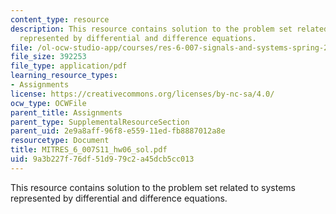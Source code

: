 ```yaml
---
content_type: resource
description: This resource contains solution to the problem set related to systems
  represented by differential and difference equations.
file: /ol-ocw-studio-app/courses/res-6-007-signals-and-systems-spring-2011/9a3b227f76df51d979c2a45dcb5cc013_MITRES_6_007S11_hw06_sol.pdf
file_size: 392253
file_type: application/pdf
learning_resource_types:
- Assignments
license: https://creativecommons.org/licenses/by-nc-sa/4.0/
ocw_type: OCWFile
parent_title: Assignments
parent_type: SupplementalResourceSection
parent_uid: 2e9a8aff-96f8-e559-11ed-fb8887012a8e
resourcetype: Document
title: MITRES_6_007S11_hw06_sol.pdf
uid: 9a3b227f-76df-51d9-79c2-a45dcb5cc013
---
```

This resource contains solution to the problem set related to systems represented by differential and difference equations.